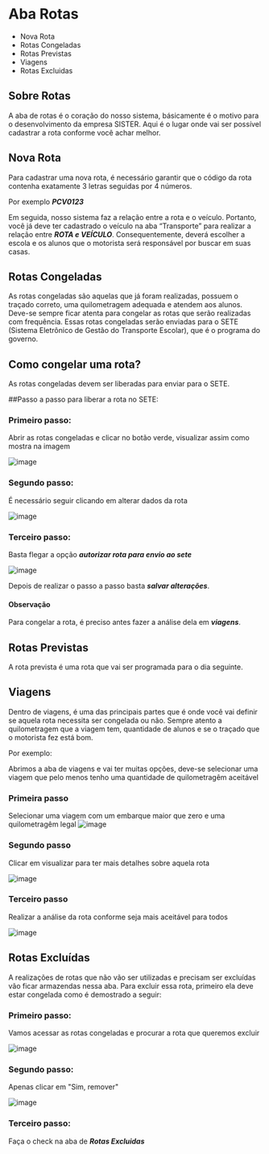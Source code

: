 # Aba Rotas
* Nova Rota
* Rotas Congeladas
* Rotas Previstas
* Viagens
* Rotas Excluidas
  
## Sobre Rotas
A aba de rotas é o coração do nosso sistema, básicamente é o motivo para o desenvolvimento da empresa SISTER. Aqui é o lugar onde vai ser possível cadastrar a rota conforme você achar melhor.

## Nova Rota
Para cadastrar uma nova rota, é necessário garantir que o código da rota contenha exatamente 3 letras seguidas por 4 números.

Por exemplo
***PCV0123***

Em seguida, nosso sistema faz a relação entre a rota e o veículo. Portanto, você já deve ter cadastrado o veículo na aba “Transporte” para realizar a relação entre ***ROTA e VEÍCULO***. Consequentemente, deverá escolher a escola e os alunos que o motorista será responsável por buscar em suas casas.


## Rotas Congeladas
As rotas congeladas são aquelas que já foram realizadas, possuem o traçado correto, uma quilometragem adequada e atendem aos alunos. Deve-se sempre ficar atenta para congelar as rotas que serão realizadas com frequência. Essas rotas congeladas serão enviadas para o SETE (Sistema Eletrônico de Gestão do Transporte Escolar), que é o programa do governo. 

## Como congelar uma rota?

As rotas congeladas devem ser liberadas para enviar para o SETE. 

##Passo a passo para liberar a rota no SETE:
### Primeiro passo:
Abrir as rotas congeladas e clicar no botão verde, visualizar assim como mostra na imagem

![image](https://github.com/user-attachments/assets/44805f02-1a1c-44f5-9381-cf2dd94cc466)

### Segundo passo: 

É necessário seguir clicando em alterar dados da rota

![image](https://github.com/user-attachments/assets/4f6d1690-42f8-4a64-a8fb-82cfcbe16ce9)

### Terceiro passo:

Basta flegar a opção ***autorizar rota para envio ao sete***

![image](https://github.com/user-attachments/assets/4d548592-583f-46a6-b31f-ce7b741ec12d)

Depois de realizar o passo a passo basta ***salvar alterações***.

#### Observação

Para congelar a rota, é preciso antes fazer a análise dela em ***viagens***.


## Rotas Previstas
A rota prevista é uma rota que vai ser programada para o dia seguinte.


## Viagens
Dentro de viagens, é uma das principais partes que é onde você vai definir se aquela rota necessita ser congelada ou não. Sempre atento a quilometragem que a viagem tem, quantidade de alunos e se o traçado que o motorista fez está bom. 

Por exemplo:

Abrimos a aba de viagens e vai ter muitas opções, deve-se selecionar uma viagem que pelo menos tenho uma quantidade de quilometragêm aceitável

### Primeira passo 

Selecionar uma viagem com um embarque maior que zero e uma quilometragêm legal 
![image](https://github.com/user-attachments/assets/dd9e7808-39fb-43fb-9678-1ea1ecbbc078)

### Segundo passo

Clicar em visualizar para ter mais detalhes sobre aquela rota

![image](https://github.com/user-attachments/assets/1c7efa85-53ec-47e8-b801-af5b817c8acc)

### Terceiro passo

Realizar a análise da rota conforme seja mais aceitável para todos

![image](https://github.com/user-attachments/assets/e2c22625-b943-4ec8-94e2-cdb603925596)


## Rotas Excluídas
A realizações de rotas que não vão ser utilizadas e precisam ser excluídas vão ficar armazendas nessa aba. 
Para excluir essa rota, primeiro ela deve estar congelada como é demostrado a seguir:

### Primeiro passo:

Vamos acessar as rotas congeladas e procurar a rota que queremos excluir

![image](https://github.com/user-attachments/assets/16111244-bbcf-4ebc-baab-37fabafe9ce1)

### Segundo passo:

Apenas clicar em "Sim, remover"

![image](https://github.com/user-attachments/assets/c72f8e87-200a-4768-99f7-bdbaf218419a)

### Terceiro passo:

Faça o check na aba de ***Rotas Excluidas***
